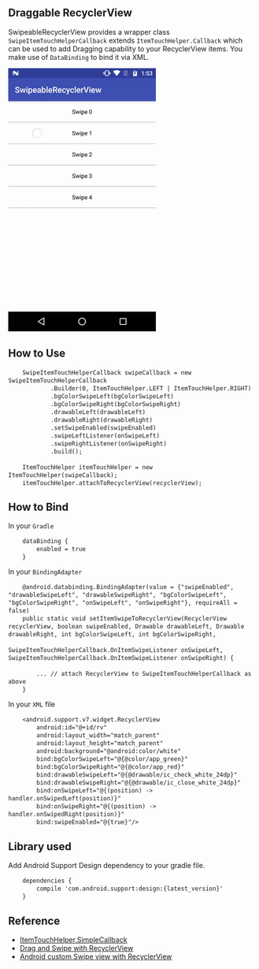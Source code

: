 ## Draggable RecyclerView

SwipeableRecyclerView provides a wrapper class `SwipeItemTouchHelperCallback` extends `ItemTouchHelper.Callback` which can be used to add Dragging capability to your RecyclerView items. You make use of `DataBinding` to bind it via XML.

<img src="./README_images/swipeable_recyclerview.gif" width="300" height="534"/>

## How to Use

```
    SwipeItemTouchHelperCallback swipeCallback = new SwipeItemTouchHelperCallback
            .Builder(0, ItemTouchHelper.LEFT | ItemTouchHelper.RIGHT)
            .bgColorSwipeLeft(bgColorSwipeLeft)
            .bgColorSwipeRight(bgColorSwipeRight)
            .drawableLeft(drawableLeft)
            .drawableRight(drawableRight)
            .setSwipeEnabled(swipeEnabled)
            .swipeLeftListener(onSwipeLeft)
            .swipeRightListener(onSwipeRight)
            .build();

    ItemTouchHelper itemTouchHelper = new ItemTouchHelper(swipeCallback);
    itemTouchHelper.attachToRecyclerView(recyclerView);
```

## How to Bind

In your `Gradle`

```
    dataBinding {
        enabled = true
    }
```

In your `BindingAdapter`

```
	@android.databinding.BindingAdapter(value = {"swipeEnabled", "drawableSwipeLeft", "drawableSwipeRight", "bgColorSwipeLeft", "bgColorSwipeRight", "onSwipeLeft", "onSwipeRight"}, requireAll = false)
	public static void setItemSwipeToRecyclerView(RecyclerView recyclerView, boolean swipeEnabled, Drawable drawableLeft, Drawable drawableRight, int bgColorSwipeLeft, int bgColorSwipeRight,
	                                              SwipeItemTouchHelperCallback.OnItemSwipeListener onSwipeLeft, SwipeItemTouchHelperCallback.OnItemSwipeListener onSwipeRight) {

		... // attach RecyclerView to SwipeItemTouchHelperCallback as above
	}
```

In your `XML` file

```
    <android.support.v7.widget.RecyclerView
        android:id="@+id/rv"
        android:layout_width="match_parent"
        android:layout_height="match_parent"
        android:background="@android:color/white"
        bind:bgColorSwipeLeft="@{@color/app_green}"
        bind:bgColorSwipeRight="@{@color/app_red}"
        bind:drawableSwipeLeft="@{@drawable/ic_check_white_24dp}"
        bind:drawableSwipeRight="@{@drawable/ic_close_white_24dp}"
        bind:onSwipeLeft="@{(position) -> handler.onSwipedLeft(position)}"
        bind:onSwipeRight="@{(position) -> handler.onSwipedRight(position)}"
        bind:swipeEnabled="@{true}"/>
```

## Library used

Add Android Support Design dependency to your gradle file.

```
    dependencies {
        compile 'com.android.support:design:{latest_version}'
    }
```

## Reference

- [ItemTouchHelper.SimpleCallback](https://developer.android.com/reference/android/support/v7/widget/helper/ItemTouchHelper.SimpleCallback.html)
- [Drag and Swipe with RecyclerView](https://medium.com/@ipaulpro/drag-and-swipe-with-recyclerview-b9456d2b1aaf)
- [Android custom Swipe view with RecyclerView](https://www.learn2crack.com/2016/02/custom-swipe-recyclerview.html)